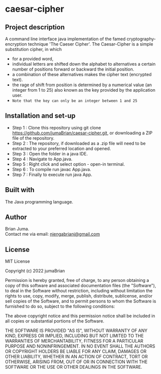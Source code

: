 # caesar-cipher

## Project description
A command line interface java implementation of the famed cryptography-encryption technique 'The Caeser Cipher'. The Caesar-Cipher is a simple substitution cipher, in which 
* for a provided word,
* individual letters are shifted down the alphabet to alternatives a certain number of positions forward or backward the initial position.
* a combination of these alternatives makes the cipher text (encrypted text).
* the rage of shift from position is determined by a numerical value (an integer from 1 to 25) also known as the key provided by the application user.
* `Note that the key can only be an integer between 1 and 25`

## Installation and set-up
* Step 1 : Clone this repository using git clone https://github.com/jumaBrian/caesar-cipher.git, or downloading a ZIP file of the repository.
* Step 2 : The repository, if downloaded as a .zip file will need to be extracted to your preferred location and opened.
* Step 3 : Open the folder in a java IDE.
* Step 4 : Navigate to App.java.
* Step 5 : Right click and select option - open-in terminal.
* Step 6 : To compile run javac App.java.
* Step 7 : Finally to execute run java App.

## Built with
 The Java programming language.
 
## Author
Brian Juma.
<br>
Contact me via email: njengabrianj@gmail.com

## License 
MIT License

Copyright (c) 2022 jumaBrian

Permission is hereby granted, free of charge, to any person obtaining a copy of this software and associated documentation files (the "Software"), to deal in the Software without restriction, including without limitation the rights to use, copy, modify, merge, publish, distribute, sublicense, and/or sell copies of the Software, and to permit persons to whom the Software is furnished to do so, subject to the following conditions:

The above copyright notice and this permission notice shall be included in all copies or substantial portions of the Software.

THE SOFTWARE IS PROVIDED "AS IS", WITHOUT WARRANTY OF ANY KIND, EXPRESS OR IMPLIED, INCLUDING BUT NOT LIMITED TO THE WARRANTIES OF MERCHANTABILITY, FITNESS FOR A PARTICULAR PURPOSE AND NONINFRINGEMENT. IN NO EVENT SHALL THE AUTHORS OR COPYRIGHT HOLDERS BE LIABLE FOR ANY CLAIM, DAMAGES OR OTHER LIABILITY, WHETHER IN AN ACTION OF CONTRACT, TORT OR OTHERWISE, ARISING FROM, OUT OF OR IN CONNECTION WITH THE SOFTWARE OR THE USE OR OTHER DEALINGS IN THE SOFTWARE.

